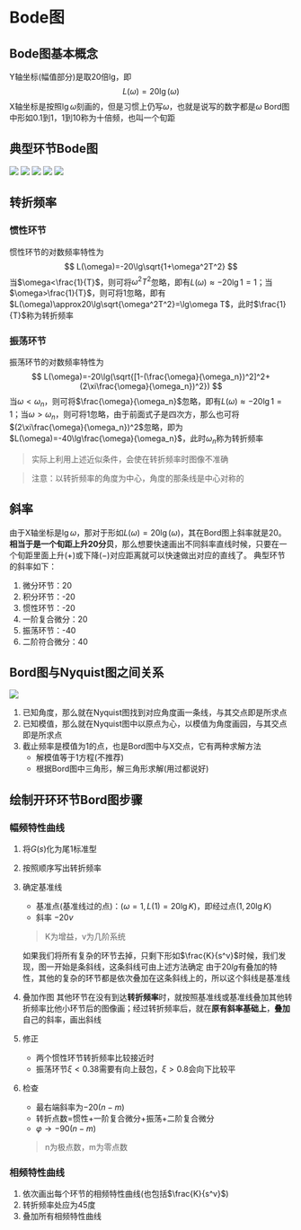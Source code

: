 # Bode图
## Bode图基本概念
Y轴坐标(幅值部分)是取20倍lg，即
$$L(\omega)=20\lg(\omega)$$
X轴坐标是按照$\lg\omega$刻画的，但是习惯上仍写$\omega$，也就是说写的数字都是$\omega$
Bord图中形如0.1到1，1到10称为十倍频，也叫一个旬距
## 典型环节Bode图
![](picture/B_1.jpg)
![](picture/B_2.jpg)
![](picture/B_7.png)
![](picture/B_4.jpg)
![](picture/B_5.jpg)
## 转折频率
### 惯性环节
惯性环节的对数频率特性为
$$
L(\omega)=-20\lg\sqrt{1+\omega^2T^2}
$$
当$\omega<\frac{1}{T}$，则可将$\omega^2T^2$忽略，即有$L(\omega)\approx-20\lg1=1$；当$\omega>\frac{1}{T}$，则可将$1$忽略，即有$L(\omega)\approx20\lg\sqrt{\omega^2T^2}=\lg\omega T$，此时$\frac{1}{T}$称为转折频率

### 振荡环节
振荡环节的对数频率特性为
$$
L(\omega)=-20\lg(\sqrt{[1-(\frac{\omega}{\omega_n})^2]^2+(2\xi\frac{\omega}{\omega_n})^2})
$$
当$\omega<\omega_n$，则可将$\frac{\omega}{\omega_n}$忽略，即有$L(\omega)\approx-20\lg1=1$；当$\omega > \omega_n$，则可将$1$忽略，由于前面式子是四次方，那么也可将$(2\xi\frac{\omega}{\omega_n})^2$忽略，即为$L(\omega)=-40\lg\frac{\omega}{\omega_n}$，此时$\omega_n$称为转折频率
>实际上利用上述近似条件，会使在转折频率时图像不准确

>注意：以转折频率的角度为中心，角度的那条线是中心对称的
## 斜率
由于X轴坐标是$\lg\omega$，那对于形如$L(\omega)=20\lg(\omega)$，其在Bord图上斜率就是20。**相当于是一个旬距上升20分贝**，那么想要快速画出不同斜率直线时候，只要在一个旬距里面上升($+$)或下降($-$)对应距离就可以快速做出对应的直线了。
典型环节的斜率如下：
1. 微分环节：20
2. 积分环节：-20
3. 惯性环节：-20
4. 一阶复合微分：20
5. 振荡环节：-40
6. 二阶符合微分：40

## Bord图与Nyquist图之间关系
![](picture/B_6.jpg)
1. 已知角度，那么就在Nyquist图找到对应角度画一条线，与其交点即是所求点
2. 已知模值，那么就在Nyquist图中以原点为心，以模值为角度画园，与其交点即是所求点
3. 截止频率是模值为1的点，也是Bord图中与X交点，它有两种求解方法
   * 解模值等于1方程(不推荐)
   * 根据Bord图中三角形，解三角形求解(用过都说好)

## 绘制开环环节Bord图步骤
### 幅频特性曲线
1. 将$G(s)$化为尾1标准型
2. 按照顺序写出转折频率
3. 确定基准线
   * 基准点(基准线过的点)：$(\omega = 1,L(1)=20\lg K)$，即经过点$(1,20\lg K)$
   * 斜率 $-20 v$
   >K为增益，v为几阶系统

   如果我们将所有复杂的环节去掉，只剩下形如$\frac{K}{s^v}$时候，我们发现，图一开始是条斜线，这条斜线可由上述方法确定
   由于$20lg$有叠加的特性，其他的复杂的环节都是依次叠加在这条斜线上的，所以这个斜线是基准线
4. 叠加作图
   其他环节在没有到达**转折频率**时，就按照基准线或基准线叠加其他转折频率比他小环节后的图像画；经过转折频率后，就在**原有斜率基础上**，**叠加**自己的斜率，画出斜线
5. 修正
   * 两个惯性环节转折频率比较接近时
   * 振荡环节$\xi<0.38$需要有向上鼓包，$\xi>0.8$会向下比较平
6. 检查
   * 最右端斜率为$-20(n-m)$
   * 转折点数=惯性+一阶复合微分+振荡+二阶复合微分
   * $\varphi\to-90(n-m)$
   >n为极点数，m为零点数
### 相频特性曲线
1. 依次画出每个环节的相频特性曲线(也包括$\frac{K}{s^v}$)
2. 转折频率处应为45度
3. 叠加所有相频特性曲线